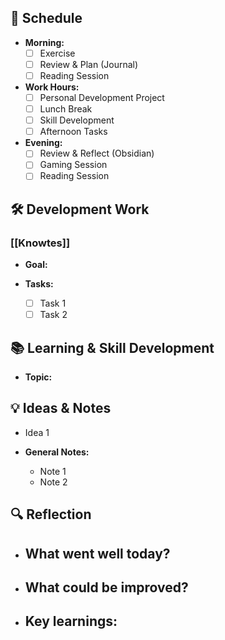 ## 📅 Schedule
- **Morning:**
  - [ ] Exercise
  - [ ] Review & Plan (Journal)
  - [ ] Reading Session
- **Work Hours:**
  - [ ] Personal Development Project
  - [ ] Lunch Break
  - [ ] Skill Development
  - [ ] Afternoon Tasks
- **Evening:**
  - [ ] Review & Reflect (Obsidian)
  - [ ] Gaming Session
  - [ ] Reading Session

## 🛠️ Development Work
### [[Knowtes]]
- **Goal:** 

- **Tasks:**
  - [ ] Task 1
  - [ ] Task 2

## 📚 Learning & Skill Development
- **Topic:** 

## 💡 Ideas & Notes
  - Idea 1

- **General Notes:**
  - Note 1
  - Note 2

## 🔍 Reflection
- **What went well today?**
	-  
- **What could be improved?**
	- 
- **Key learnings:**
	- 

